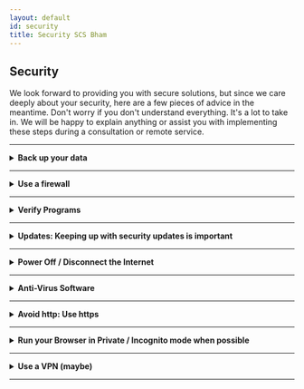 ```yaml
---
layout: default
id: security
title: Security SCS Bham
---
```


## Security

<div class="left-align">
 We look forward to providing you with secure solutions, but since we care deeply about your security, here are a few pieces of advice in the meantime. Don't worry if you don't understand everything. It's a lot to take in. We will be happy to explain anything or assist you with implementing these steps during a consultation or remote service.

<hr>
<details class="details-left">
  <summary class="summary-left" style="text-align: left;"><strong>
Back up your data
</strong></summary>
<br>
Any data you care about should be backed up in at least two places. There are numerous options for this including cloud backups, external SSDs, flash drives, ... . There are options for creating incremental snapshots of your entire system, or you can manually copy files, or something in between. Let us know if you want advice for your individualized setup, and if desired we can handle the entire process for you. 
</details>
<hr>
<details class="details-left">
  <summary class="summary-left" style="text-align: left;"><strong>
Use a firewall
</strong></summary>
    <br>
A firewall acts as a barrier to prevent unauthorized access to your device while connected to the internet. If possible, we recommend this is the first thing you do (BEFORE connecting to the internet) when setting up a new computer or operating system. Many operating systems come with a firewall installed, but often do not have it enabled by default. Historically many applications (especially online games) would conflict with firewalls, however with modern technology this less common, and for most use-cases default firewall settings (deny incoming, accept outgoing) will work just fine. The methods for setting up a firewall vary by operating system, but we can always set one up for you, or walk you through the setup over a remote consultation (and in edge-cases ensure it doesn't conflict with software).
</details>
<hr>
<details class="details-left">
  <summary class="summary-left" style="text-align: left;"><strong>
Verify Programs
  </strong></summary>
  <br>
Don't run anything you don't trust, and always use official sources for your downloads. Be extremely cautious about running programs you download off the internet. Some vendors provide cryptographic verification (many package managers will perform verification automatically), and if they don't, you should be very cautious about running their software. Check URLs, make sure they start with https://, and NOT http:// (many browsers will indicate whether https is working by a locked padlock to the left of the addressbar, if the padlock is unlocked your connect is not secure): http connections are not secure (the s DOES stand for secure, as https traffic is encrypted). Cross reference the website, read reviews, download from multiple sources and compare cryptographic hashes of downloaded files if provided (sha256sum, for example), ... If you need help, don't hesitate to reach out to us.
</details>
<hr>
<details class="details-left">
  <summary class="summary-left" style="text-align: left;"><strong>
Updates: Keeping up with security updates is important
  </strong></summary>
  <br>
Ideally you should check for and install security updates every time you use your computer. Vulnerabilities are often discovered and patched on a daily basis.
</details>
<hr>
<details class="details-left">
  <summary class="summary-left" style="text-align: left;"><strong>
Power Off / Disconnect the Internet
  </strong></summary>
  <br>
Some malicious software can run in the background, and even wait until your computer is inactive to kick in. In mission-critical settings, disconnecting the internet every time you step away from your computer is a good idea, and will reduce the chance of being hacked, or data leakage. Powering off your computer can reset bugs, and will stop some malicious software in its tracks. If you believe your computer has been infected, your first step should be to disconnect the internet as soon as possible, then power down your computer. Next, we advise you contact Secure Computer Solutions us for a malware / virus removal service, as we cannot guarantee that any other service will be as committed to ensuring your data integrity, or as thorough at removing any traces of malicious software.
</details>
<hr>
<details class="details-left">
  <summary class="summary-left" style="text-align: left;"><strong>
Anti-Virus Software
  </strong></summary>
  <br>
It is a good idea to regularly scan your computer for viruses, and to use real-time detection services. If you use Windows, you can use Windows Defender for free, which isn't a bad choice. There are plenty of other paid options to consider, and we encourage you to research various options, and of course, you can always reach out to us for advice or installation. Avoid Over-Dependence on Antivirus. Even the best virus software is not a replacement for safe usage habits: avoiding viruses in the first place should be the goal, since no virus removal / protection program is perfect. Antivirus software can help, but it should be part of a broader security strategy.
</details>
<hr>
<details class="details-left">
  <summary class="summary-left" style="text-align: left;"><strong>
Avoid http: Use https
  </strong></summary>
  <br>
Using http (without the s) is especially risky when sensitive information is involved (such as passwords or your birth date), and can greatly increase the attack surface of your browser to things like script injection. Enable https only in your browser. If your browser does not have https only, use a different browser. If you must use http, doing so through a VPN can reduce the risk. Verify anything you download: downloading things through http is very dangerous as it is susceptible to "man in the middle" attacks, though if you can verify the download through cryptographic hashes, this mitigates the risk. Using a VPN can make it harder for a malicious agent to single you out. Even when using HTTPS, always verify URLs, as scammers can make URLs which look similar to popular websites (referred to as "typosquatting"). Note that sometimes legitimate websites can have issues with their https: if you get a browser security warning on a site which you are confident is a legitimate domain, try reseting your internet connection or opening it in a new private-browsing window.
</details>
<hr>
<details class="details-left">
  <summary class="summary-left" style="text-align: left;"><strong>
Run your Browser in Private / Incognito mode when possible
  </strong></summary>
  <br>
(note that private mode does NOT make your activity anonymous). If whatever you are doing does not require logging in or remembering your preferences, then there's no reason to drag cookies around. Typically in private / incognito mode, browsers will erase all cookies and cache when closed, which can even improve internet stability. Again, this NOT make you anonymous by itself, but it will reduce cookie tracking (but not other types of tracking such as IP address tracking or fingerprinting). You can have a private window open at the same time as a regular window, so keep your main logins in a regular window, and use a private window for things which don't require logging in, or even to separate different logins.
</details>
<hr>
<details class="details-left">
  <summary class="summary-left" style="text-align: left;"><strong>
Use a VPN (maybe)
  </strong></summary>
  <br>
Using a VPN is especially valuable when using a public network, as public networks can open you up to various attacks (such as DHCP spoofing) and surveillance. Using a VPN can make it harder for hackers to target you and steal your data. It can make it harder for companies to profile you. It can hide your activity from your Internet Service Provider (and from your local network). Many VPN providers even offer real-time malware protection and ad-blocking: ad-blocking carries several benefits, as it can improve performance, and even stop some malware and tracking. However, a bad VPN (or ad-blocker) can be worse than no VPN (or ad-blocker), and just because a VPN is popular does not mean it is good. For example, we do NOT recommend NordVPN as their client software (at least for Linux) makes alarmingly insecure modifications to your firewall (without your consent), and NordVPN support refuses to explain why this is necessary, citing it as a "commercial secret". Feel free to ask us for more details, evidence, and additonal reasons why we dislike NordVPN. Ad-blockers can also carry some risk, as they can potentially contain spyware. Installing additional software always carries some risk, as it requires trusting the developers, and can increase the attack surface of your machine. If you follow all of our other security guidelines, in some contexts, especially on a private network, using a VPN may not be necessary or even recommended. Let us know if you want advice on which VPN or ad-blocker to choose, or if you need help installing it. Be cautious, as many scammers will masquerade as VPN providers. Not all VPNs are created equal: if you're unsure about which VPN to choose or need help installing one, feel free to reach out to Secure Computer Solutions.
</details>
<hr>
</div>
